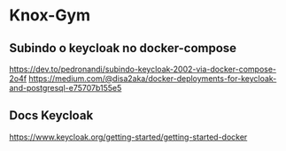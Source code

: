 # Knox-Gym

## Subindo o keycloak no docker-compose

<https://dev.to/pedronandi/subindo-keycloak-2002-via-docker-compose-2o4f>
<https://medium.com/@disa2aka/docker-deployments-for-keycloak-and-postgresql-e75707b155e5>

## Docs Keycloak

<https://www.keycloak.org/getting-started/getting-started-docker>
